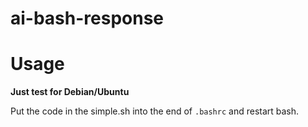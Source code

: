 # ai-bash-response

# Usage
**Just test for Debian/Ubuntu**

Put the code in the simple.sh into the end of `.bashrc` and restart bash.

